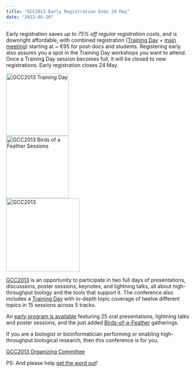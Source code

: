 ```yaml
---
title: "GCC2013 Early Registration Ends 24 May"
date: "2013-05-20"
---
```

Early registration saves *up to 75% off regular registration costs*, and is downright affordable, with combined registration ([Training Day](/events/gcc2013/training-day/) + [main meeting](/events/gcc2013/program/)) starting at ~ €95 for post-docs and students. Registering early also assures you a spot in the Training Day workshops you want to attend.  Once a Training Day session becomes full, it will be closed to new registrations.  Early registration closes 24 May. 

<div class='right'><a href='/events/gcc2013/'><img src="/images/logos/GCC2013TrainingDayLogo300.png" alt="GCC2013 Training Day" width="170px" /></a><br />
<a href='/events/gcc2013/'><img src="/images/logos/GCC2013BoFLogo.png" alt="GCC2013 Birds of a Feather Sessions" width="170px" /></a></div>
<div class='left'><a href='/events/gcc2013/'><img src="/images/logos/GCC2013Logo400.png" alt="GCC2013" width="200px" /></a></div>

[GCC2013](/events/gcc2013/) is an opportunity to participate in two full days of presentations, discussions, poster sessions, keynotes, and lightning talks, all about high-throughput biology and the tools that support it. The conference also includes a [Training Day](/events/gcc2013/training-day/) with in-depth topic coverage of twelve different topics in 15 sessions across 5 tracks.

An [early program is available](/events/gcc2013/program/) featuring 25 oral presentations, lightning talks and poster sessions, and the just added [Birds-of-a-Feather](/events/gcc2013/bof/) gatherings.

If you are a biologist or bioinformatician performing or enabling high-throughput biological research, then this conference is for you.

[GCC2013 Organizing Committee](/events/gcc2013/organizers/)

PS: And please help [get the word out](/events/gcc2013/promotion/)!
